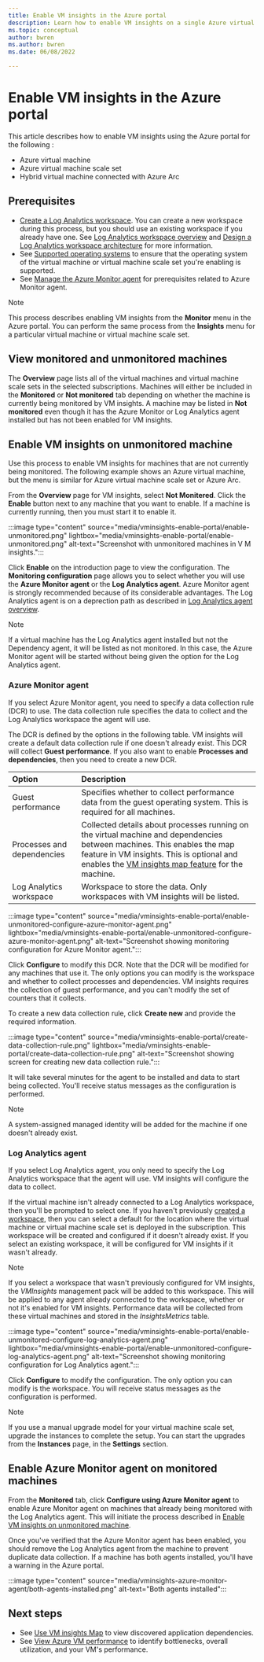 ```yaml
---
title: Enable VM insights in the Azure portal
description: Learn how to enable VM insights on a single Azure virtual machine or virtual machine scale set using the Azure portal.
ms.topic: conceptual
author: bwren
ms.author: bwren
ms.date: 06/08/2022

---
```


# Enable VM insights in the Azure portal
This article describes how to enable VM insights using the Azure portal for the following :

- Azure virtual machine
- Azure virtual machine scale set
- Hybrid virtual machine connected with Azure Arc

## Prerequisites

- [Create a Log Analytics workspace](./vminsights-configure-workspace.md). You can create a new workspace during this process, but you should use an existing workspace if you already have one. See [Log Analytics workspace overview](../logs/log-analytics-workspace-overview.md) and [Design a Log Analytics workspace architecture](../logs/workspace-design.md) for more information.
- See [Supported operating systems](./vminsights-enable-overview.md#supported-operating-systems) to ensure that the operating system of the virtual machine or virtual machine scale set you're enabling is supported. 
- See [Manage the Azure Monitor agent](../agents/azure-monitor-agent-manage.md#prerequisites) for prerequisites related to Azure Monitor agent.


> [!NOTE]
> This process describes enabling VM insights from the **Monitor** menu in the Azure portal. You can perform the same process from the **Insights** menu for a particular virtual machine or virtual machine scale set.

## View monitored and unmonitored machines
 The **Overview** page lists all of the virtual machines and virtual machine scale sets in the selected subscriptions. Machines will either be included in the **Monitored** or **Not monitored** tab depending on whether the machine is currently being monitored by VM insights. A machine may be listed in **Not monitored** even though it has the Azure Monitor or Log Analytics agent installed but has not been enabled for VM insights.




## Enable VM insights on unmonitored machine
Use this process to enable VM insights for machines that are not currently being monitored. The following example shows an Azure virtual machine, but the menu is similar for Azure virtual machine scale set or Azure Arc.

From the **Overview** page for VM insights, select **Not Monitered**. Click the **Enable** button next to any machine that you want to enable. If a machine is currently running, then you must start it to enable it.

:::image type="content" source="media/vminsights-enable-portal/enable-unmonitored.png" lightbox="media/vminsights-enable-portal/enable-unmonitored.png" alt-text="Screenshot with unmonitored machines in V M insights.":::
 
Click **Enable** on the introduction page to view the configuration. The **Monitoring configuration** page allows you to select whether you will use the **Azure Monitor agent** or the **Log Analytics agent**. Azure Monitor agent is strongly recommended because of its considerable advantages. The Log Analytics agent is on a deprection path as described in [Log Analytics agent overview](../agents/log-analytics-agent.md).

> [!NOTE]
> If a virtual machine has the Log Analytics agent installed but not the Dependency agent, it will be listed as not monitored. In this case, the Azure Monitor agent will be started without being given the option for the Log Analytics agent.


### Azure Monitor agent
If you select Azure Monitor agent, you need to specify a data collection rule (DCR) to use. The data collection rule specifies the data to collect and the Log Analytics workspace the agent will use.

The DCR is defined by the options in the following table. VM insights will create a default data collection rule if one doesn't already exist. This DCR will collect **Guest performance**. If you also want to enable **Processes and dependencies**, then you need to create a new DCR.

| Option | Description |
|:---|:---|
| Guest performance | Specifies whether to collect performance data from the guest operating system. This is required for all machines. |
| Processes and dependencies | Collected details about processes running on the virtual machine and dependencies between machines. This enables the map feature in VM insights. This is optional and enables the [VM insights map feature](vminsights-maps.md) for the machine. |
| Log Analytics workspace | Workspace to store the data. Only workspaces with VM insights will be listed. |

:::image type="content" source="media/vminsights-enable-portal/enable-unmonitored-configure-azure-monitor-agent.png" lightbox="media/vminsights-enable-portal/enable-unmonitored-configure-azure-monitor-agent.png" alt-text="Screenshot showing monitoring configuration for Azure Monitor agent.":::


Click **Configure** to modify this DCR. Note that the DCR will be modified for any machines that use it. The only options you can modify is the workspace and whether to collect processes and dependencies. VM insights requires the collection of guest performance, and you can't modify the set of counters that it collects.

To create a new data collection rule, click **Create new** and provide the required information.

:::image type="content" source="media/vminsights-enable-portal/create-data-collection-rule.png" lightbox="media/vminsights-enable-portal/create-data-collection-rule.png" alt-text="Screenshot showing screen for creating new data collection rule.":::

It will take several minutes for the agent to be installed and data to start being collected. You'll receive status messages as the configuration is performed.

> [!NOTE]
> A system-assigned managed identity will be added for the machine if one doesn't already exist.
### Log Analytics agent
If you select Log Analytics agent, you only need to specify the Log Analytics workspace that the agent will use. VM insights will configure the data to collect.

If the virtual machine isn't already connected to a Log Analytics workspace, then you'll be prompted to select one. If you haven't previously [created a workspace](../logs/quick-create-workspace.md), then you can select a default for the location where the virtual machine or virtual machine scale set is deployed in the subscription. This workspace will be created and configured if it doesn't already exist. If you select an existing workspace, it will be configured for VM insights if it wasn't already.

> [!NOTE]
> If you select a workspace that wasn't previously configured for VM insights, the *VMInsights* management pack will be added to this workspace. This will be applied to any agent already connected to the workspace, whether or not it's enabled for VM insights. Performance data will be collected from these virtual machines and stored in the *InsightsMetrics* table.

:::image type="content" source="media/vminsights-enable-portal/enable-unmonitored-configure-log-analytics-agent.png" lightbox="media/vminsights-enable-portal/enable-unmonitored-configure-log-analytics-agent.png" alt-text="Screenshot showing monitoring configuration for Log Analytics agent."::: 

Click **Configure** to modify the configuration. The only option you can modify is the workspace. You will receive status messages as the configuration is performed.


>[!NOTE]
>If you use a manual upgrade model for your virtual machine scale set, upgrade the instances to complete the setup. You can start the upgrades from the **Instances** page, in the **Settings** section.


## Enable Azure Monitor agent on monitored machines
From the **Monitored** tab, click **Configure using Azure Monitor agent** to enable Azure Monitor agent on machines that already being monitored with the Log Analytics agent. This will initiate the process described in [Enable VM insights on unmonitored machine](#enable-vm-insights-on-unmonitored-machine).

Once you've verified that the Azure Monitor agent has been enabled, you should remove the Log Analytics agent from the machine to prevent duplicate data collection. If a machine has both agents installed, you'll have a warning in the Azure portal.

:::image type="content" source="media/vminsights-azure-monitor-agent/both-agents-installed.png" alt-text="Both agents installed":::


## Next steps

* See [Use VM insights Map](vminsights-maps.md) to view discovered application dependencies. 
* See [View Azure VM performance](vminsights-performance.md) to identify bottlenecks, overall utilization, and your VM's performance.
